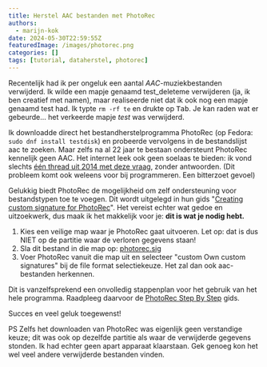 ```yaml
---
title: Herstel AAC bestanden met PhotoRec
authors:
  - marijn-kok
date: 2024-05-30T22:59:55Z
featuredImage: /images/photorec.png
categories: []
tags: [tutorial, dataherstel, photorec]
---
```

Recentelijk had ik per ongeluk een aantal *AAC*-muziekbestanden verwijderd. Ik wilde een mapje genaamd test_deleteme verwijderen (ja, ik ben creatief met namen), maar realiseerde niet dat ik ook nog een mapje genaamd test had. Ik typte `rm -rf te` en drukte op <kbd>Tab</kbd>. Je kan raden wat er gebeurde... het verkeerde mapje *test* was verwijderd.

Ik downloadde direct het bestandherstelprogramma PhotoRec (op Fedora: `sudo dnf install testdisk`) en probeerde vervolgens in de bestandslijst aac te zoeken. Maar zelfs na al 22 jaar te bestaan ondersteunt PhotoRec kennelijk geen AAC. Het internet leek ook geen soelaas te bieden: ik vond slechts [één thread uit 2014 met deze vraag][1], zonder antwoorden. (Dit probleem komt ook weleens voor bij programmeren. Een bitterzoet gevoel)

Gelukkig biedt PhotoRec de mogelijkheid om zelf ondersteuning voor bestandstypen toe te voegen. Dit wordt uitgelegd in hun gids "[Creating custom signature for PhotoRec][2]". Het vereist echter wat gedoe en uitzoekwerk, dus maak ik het makkelijk voor je: **dit is wat je nodig hebt.**

1. Kies een veilige map waar je PhotoRec gaat uitvoeren. Let op: dat is dus NIET op de partitie waar de verloren gegevens staan!
2. Sla dit bestand in die map op: <a download="photorec.sig" href='data:,aac 11 "libfaac"'>photorec.sig</a>
3. Voer PhotoRec vanuit die map uit en selecteer "custom Own custom signatures" bij de file format selectiekeuze. Het zal dan ook aac-bestanden herkennen.

Dit is vanzelfsprekend een onvolledig stappenplan voor het gebruik van het hele programma. Raadpleeg daarvoor de [PhotoRec Step By Step][3] gids.

Succes en veel geluk toegewenst!

PS Zelfs het downloaden van PhotoRec was eigenlijk geen verstandige keuze; dit was ook op dezelfde partitie als waar de verwijderde gegevens stonden. Ik had echter geen apart apparaat klaarstaan. Gek genoeg kon het wel veel andere verwijderde bestanden vinden.

[1]: https://forum.cgsecurity.org/phpBB3/viewtopic.php?t=3429
[2]: https://www.cgsecurity.org/testdisk_doc/photorec_custom_signature.html
[3]: https://www.cgsecurity.org/wiki/PhotoRec_Step_By_Step

